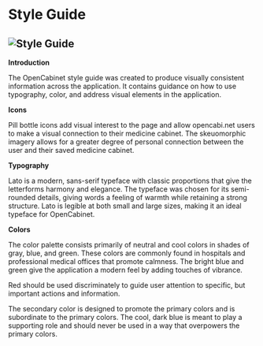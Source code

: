 # Style Guide

![Style Guide](https://cloud.githubusercontent.com/assets/5149999/8409094/083013ee-1e43-11e5-943c-d1d3054fc95a.png)
---
**Introduction**

The OpenCabinet style guide was created to produce visually consistent information across the application. It contains guidance on how to use typography, color, and address visual elements in the application.

**Icons**

Pill bottle icons add visual interest to the page and allow opencabi.net users to make a visual connection to their medicine cabinet. The skeuomorphic imagery allows for a greater degree of personal connection between the user and their saved medicine cabinet.

**Typography**

Lato is a modern, sans-serif typeface with classic proportions that give the letterforms harmony and elegance. The typeface was chosen for its semi-rounded details, giving words a feeling of warmth while retaining a strong structure. Lato is legible at both small and large sizes, making it an ideal typeface for OpenCabinet.

**Colors**

The color palette consists primarily of neutral and cool colors in shades of gray, blue, and green. These colors are commonly found in hospitals and professional medical offices that promote calmness. The bright blue and green give the application a modern feel by adding touches of vibrance.

Red should be used discriminately to guide user attention to specific, but important actions and information. 

The secondary color is designed to promote the primary colors and is subordinate to the primary colors. The cool, dark blue is meant to play a supporting role and should never be used in a way that overpowers the primary colors.
